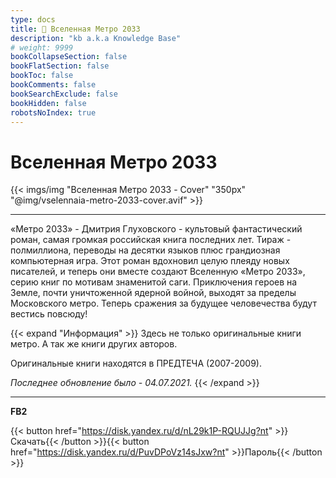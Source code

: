 ```yaml
---
type: docs
title: 🔷 Вселенная Метро 2033
description: "kb a.k.a Knowledge Base"
# weight: 9999
bookCollapseSection: false
bookFlatSection: false
bookToc: false
bookComments: false
bookSearchExclude: false
bookHidden: false
robotsNoIndex: true
---
```


# Вселенная Метро 2033

{{< imgs/img "Вселенная Метро 2033 - Cover" "350px" "@img/vselennaia-metro-2033-cover.avif" >}}

---

«Метро 2033» - Дмитрия Глуховского - культовый фантастический роман, самая громкая российская книга последних лет. Тираж - полмиллиона, переводы на десятки языков плюс грандиозная компьютерная игра. Этот роман вдохновил целую плеяду новых писателей, и теперь они вместе создают Вселенную «Метро 2033», серию книг по мотивам знаменитой саги. Приключения героев на Земле, почти уничтоженной ядерной войной, выходят за пределы Московского метро. Теперь сражения за будущее человечества будут вестись повсюду!

{{< expand "Информация" >}}
Здесь не только оригинальные книги метро. А так же книги других авторов.

Оригинальные книги находятся в ПРЕДТЕЧА (2007-2009).

_Последнее обновление было - 04.07.2021._
{{< /expand >}}

---

**FB2**

{{< button href="https://disk.yandex.ru/d/nL29k1P-RQUJJg?nt" >}}Скачать{{< /button >}}{{< button href="https://disk.yandex.ru/d/PuvDPoVz14sJxw?nt" >}}Пароль{{< /button >}}
